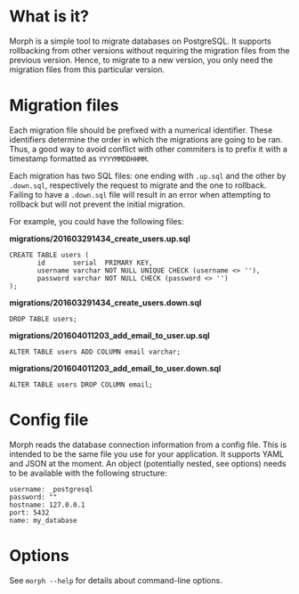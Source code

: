 # What is it?

Morph is a simple tool to migrate databases on PostgreSQL. It supports
rollbacking from other versions without requiring the migration files from the
previous version. Hence, to migrate to a new version, you only need the
migration files from this particular version.

# Migration files

Each migration file should be prefixed with a numerical identifier. These
identifiers determine the order in which the migrations are going to be ran.
Thus, a good way to avoid conflict with other commiters is to prefix it with a
timestamp formatted as `YYYYMMDDHHMM`.

Each migration has two SQL files: one ending with `.up.sql` and the other by
`.down.sql`, respectively the request to migrate and the one to rollback.
Failing to have a `.down.sql` file will result in an error when attempting to
rollback but will not prevent the initial migration.

For example, you could have the following files:

**migrations/201603291434_create_users.up.sql**

    CREATE TABLE users (
           id       serial  PRIMARY KEY,
           username varchar NOT NULL UNIQUE CHECK (username <> ''),
           password varchar NOT NULL CHECK (password <> '')
    );

**migrations/201603291434_create_users.down.sql**

    DROP TABLE users;

**migrations/201604011203_add_email_to_user.up.sql**

    ALTER TABLE users ADD COLUMN email varchar;

**migrations/201604011203_add_email_to_user.down.sql**

    ALTER TABLE users DROP COLUMN email;

# Config file

Morph reads the database connection information from a config file. This is
intended to be the same file you use for your application. It supports YAML and
JSON at the moment. An object (potentially nested, see options) needs to be
available with the following structure:

    username: _postgresql
    password: ""
    hostname: 127.0.0.1
    port: 5432
    name: my_database

# Options

See `morph --help` for details about command-line options.
